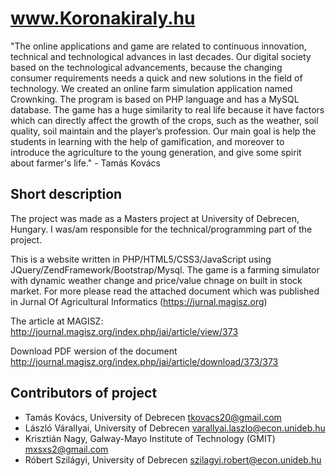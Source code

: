 # www.Koronakiraly.hu
"The online applications and game are related to continuous innovation, technical and technological advances in last decades. Our digital society based on the technological advancements, because the changing consumer requirements needs a quick and new solutions in the field of technology. We created an online farm simulation application named Crownking. The program is based on PHP language and has a MySQL database. The game has a huge similarity to real life because it have factors which can directly affect the growth of the crops, such as the weather, soil quality, soil maintain and the player’s profession. Our main goal is help the students in learning with the help of gamification, and moreover to introduce the agriculture to the young generation, and give some spirit about farmer's life." - Tamás Kovács


## Short description
The project was made as a Masters project at University of Debrecen, Hungary.
I was/am responsible for the technical/programming part of the project.

This is a website written in PHP/HTML5/CSS3/JavaScript using JQuery/ZendFramework/Bootstrap/Mysql.
The game is a farming simulator with dynamic weather change and price/value chnage on built in stock market.
For more please read the attached document which was published in Jurnal Of Agricultural Informatics (https://jurnal.magisz.org)

The article at MAGISZ: http://journal.magisz.org/index.php/jai/article/view/373

Download PDF wersion of the document http://journal.magisz.org/index.php/jai/article/download/373/373

## Contributors of project
* Tamás Kovács,
  University of Debrecen
  tkovacs20@gmail.com
* László Várallyai,
  University of Debrecen
  varallyai.laszlo@econ.unideb.hu
* Krisztián Nagy,
  Galway-Mayo Institute of Technology (GMIT)
  mxsxs2@gmail.com
* Róbert Szilágyi,
  University of Debrecen
  szilagyi.robert@econ.unideb.hu

 

